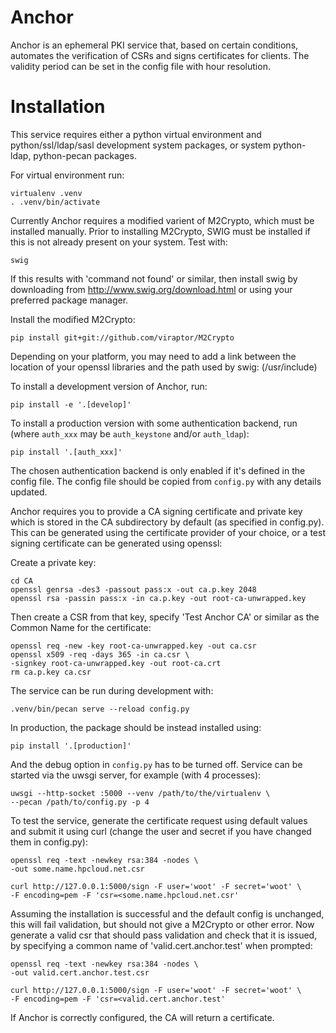 Anchor
============

Anchor is an ephemeral PKI service that, based on certain conditions,
automates the verification of CSRs and signs certificates for clients.
The validity period can be set in the config file with hour resolution.

Installation
============

This service requires either a python virtual environment and
python/ssl/ldap/sasl development system packages, or system
python-ldap, python-pecan packages.

For virtual environment run:

    virtualenv .venv
    . .venv/bin/activate

Currently Anchor requires a modified varient of M2Crypto, which must be
installed manually. Prior to installing M2Crypto, SWIG must be
installed if this is not already present on your system. Test with:

    swig

If this results with 'command not found' or similar, then install swig
by downloading from http://www.swig.org/download.html or using your
preferred package manager.

Install the modified M2Crypto:

    pip install git+git://github.com/viraptor/M2Crypto

 Depending on your platform, you may need to add a link between the
 location of your openssl libraries and the path used by swig:
 (/usr/include)

To install a development version of Anchor, run:

    pip install -e '.[develop]'

To install a production version with some authentication backend, run
(where `auth_xxx` may be `auth_keystone` and/or `auth_ldap`):

    pip install '.[auth_xxx]'

The chosen authentication backend is only enabled if it's defined in
the config file. The config file should be copied from `config.py` with
any details updated.

Anchor requires you to provide a CA signing certificate and private key
which is stored in the CA subdirectory by default (as specified in
config.py). This can be generated using the certificate provider of
your choice, or a test signing certificate can be generated using
openssl:

Create a private key:

    cd CA
    openssl genrsa -des3 -passout pass:x -out ca.p.key 2048
    openssl rsa -passin pass:x -in ca.p.key -out root-ca-unwrapped.key

Then create a CSR from that key, specify 'Test Anchor CA' or similar as
the Common Name for the certificate:

    openssl req -new -key root-ca-unwrapped.key -out ca.csr
    openssl x509 -req -days 365 -in ca.csr \
    -signkey root-ca-unwrapped.key -out root-ca.crt
    rm ca.p.key ca.csr

The service can be run during development with:

    .venv/bin/pecan serve --reload config.py

In production, the package should be instead installed using:

    pip install '.[production]'

And the debug option in `config.py` has to be turned off. Service can
be started via the uwsgi server, for example (with 4 processes):

    uwsgi --http-socket :5000 --venv /path/to/the/virtualenv \
    --pecan /path/to/config.py -p 4

To test the service, generate the certificate request using default
values and submit it using curl (change the user and secret if you have
changed them in config.py):

    openssl req -text -newkey rsa:384 -nodes \
    -out some.name.hpcloud.net.csr

    curl http://127.0.0.1:5000/sign -F user='woot' -F secret='woot' \
    -F encoding=pem -F 'csr=<some.name.hpcloud.net.csr'

Assuming the installation is successful and the default config is
unchanged, this will fail validation, but should not give a M2Crypto or
other error. Now generate a valid csr that should pass validation and
check that it is issued, by specifying a common name of
'valid.cert.anchor.test' when prompted:

    openssl req -text -newkey rsa:384 -nodes \
    -out valid.cert.anchor.test.csr

    curl http://127.0.0.1:5000/sign -F user='woot' -F secret='woot' \
    -F encoding=pem -F 'csr=<valid.cert.anchor.test'

If Anchor is correctly configured, the CA will return a certificate.
